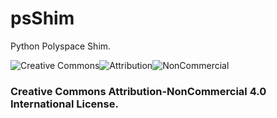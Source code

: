 # psShim
Python Polyspace Shim.

![Creative Commons](https://creativecommons.org/images/deed/cc_icon_black_x2.png)![Attribution](https://creativecommons.org/images/deed/attribution_icon_black_x2.png)![NonCommercial](https://creativecommons.org/images/deed/nc_icon_black_x2.png)

### Creative Commons Attribution-NonCommercial 4.0 International License.
